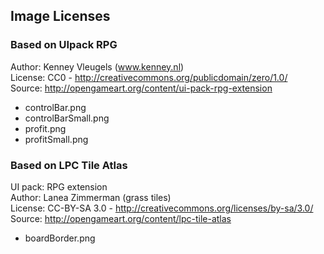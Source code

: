 ## Image Licenses

### Based on UIpack RPG
Author: Kenney Vleugels (www.kenney.nl)  
License: CC0 - http://creativecommons.org/publicdomain/zero/1.0/  
Source: http://opengameart.org/content/ui-pack-rpg-extension  

- controlBar.png
- controlBarSmall.png
- profit.png
- profitSmall.png

### Based on LPC Tile Atlas
UI pack: RPG extension  
Author: Lanea Zimmerman (grass tiles)  
License: CC-BY-SA 3.0 - http://creativecommons.org/licenses/by-sa/3.0/  
Source: http://opengameart.org/content/lpc-tile-atlas

- boardBorder.png
